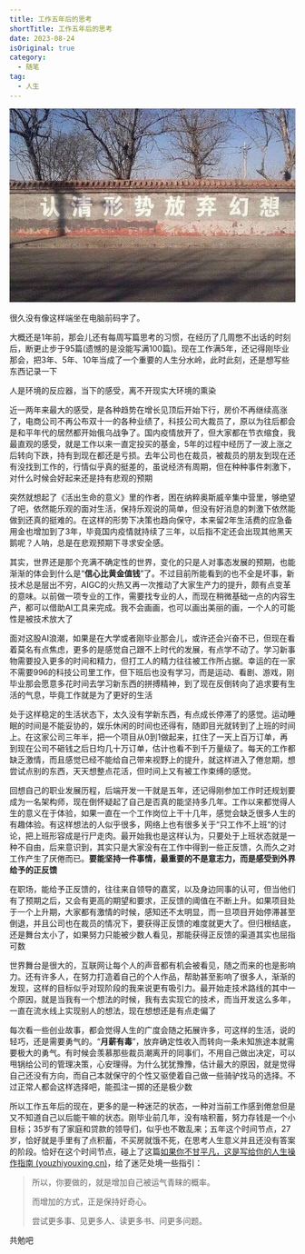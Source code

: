 ```yaml
---
title: 工作五年后的思考
shortTitle: 工作五年后的思考
date: 2023-08-24
isOriginal: true
category:
  - 随笔
tag:  
  - 人生
---
```


![](resources/images/85587100.jpg)

很久没有像这样端坐在电脑前码字了。

大概还是1年前，那会儿还有每周写篇思考的习惯，在经历了几周憋不出话的时刻后，断更止步于95篇(遗憾的是没能写满100篇)。现在工作满5年，还记得刚毕业那会，把3年、5年、10年当成了一个重要的人生分水岭，此时此刻，还是想写些东西记录一下

人是环境的反应器，当下的感受，离不开现实大环境的熏染

近一两年来最大的感受，是各种趋势在增长见顶后开始下行，房价不再继续高涨了，电商公司不再公布双十一的各种业绩了，科技公司大裁员了，原以为往后都会是和平年代的居然都开始俄乌战争了。国内疫情放开了，但大家都在节衣缩食，我最直观的感受，就是工作以来一直定投买的基金，5年的过程中经历了一波上涨之后转向下跌，持有到现在都还是亏损。去年公司也在裁员，被裁员的朋友到现在还有没找到工作的，行情似乎真的挺差的，虽说经济有周期，但在种种事件刺激下，对什么时候会好起来还是持有悲观的预期

突然就想起了《活出生命的意义》里的作者，困在纳粹奥斯威辛集中营里，够绝望了吧，依然能乐观的面对生活，保持乐观说的简单，但没有好消息的刺激下依然能做到还真的挺难的。在这样的形势下决策也趋向保守，本来留2年生活费的应急备用金也增加到了3年，毕竟国内疫情就持续了三年，以后指不定还会出现其他黑天鹅呢？人呐，总是在悲观预期下寻求安全感。

其实，世界还是那个充满不确定性的世界，变化的只是人对事态发展的预期，也能渐渐的体会到什么是“**信心比黄金值钱**”了。不过目前所能看到的也不全是坏事，新技术总是层出不穷，AIGC的火热又再一次推动了大家生产力的提升，颇有点变革的意味。以前做一项专业的工作，需要找专业的人，而现在稍微基础一点的内容生产，都可以借助AI工具来完成。我不会画画，也可以画出美丽的画，一个人的可能性是被技术放大了

面对这股AI浪潮，如果是在大学或者刚毕业那会儿，或许还会兴奋不已，但现在看着莫名有点焦虑，更多的是感觉自己跟不上时代的发展，有点学不动了。学习新事物需要投入更多的时间和精力，但打工人的精力往往被工作所占据。幸运的在一家不需要996的科技公司里工作，但下班后也没有学习，而是运动、看剧、游戏，刚毕业那会愿意多花时间去学习新东西的拼搏精神，到了现在反倒转向了追求要有生活的气息，毕竟工作就是为了更好的生活

处于这样稳定的生活状态下，太久没有学新东西，有点成长停滞了的感觉。运动睡眠的时间是不能妥协的，娱乐休闲的时间也还得有，随即目光就转到了上班的时间上。在这家公司三年半，把一个项目从0到1做起来，扛住了一天上百万订单，再到现在公司不砸钱之后日均几十万订单，估计也看不到千万量级了。每天的工作都缺乏激情，而且感觉已经不能给自己带来视野上的提升，就这样进入了倦怠期，想尝试点别的东西，天天想整点花活，但时间上又有被工作束缚的感觉。

回想自己的职业发展历程，后端开发一干就是五年，还记得刚参加工作时还规划要成为一名架构师，现在倒怀疑起了自己是否真的能坚持多几年。工作以来都觉得人生的意义在于体验，如果一直在一个工作岗位上干十几年，感觉会缺乏很多人生的有趣体验。有这样想法的人似乎很多，网络上也有很多关于“只工作不上班“的讨论，把上班形容成是行尸走肉。最开始我也是这样认为，只要处于上班状态就是一种不自由，后来意识到，其实只是大家没有在工作中得到一些正反馈，久而久之对工作产生了厌倦而已。**要能坚持一件事情，最重要的不是意志力，而是感受到外界给予的正反馈**

在职场，能给予正反馈的，往往来自领导的嘉奖，以及身边同事的认可，但当他们有了预期之后，又会有更高的期望和要求，正反馈的阈值在不断上升。如果项目处于一个上升期，大家都有激情的时候，感知还不太明显，而一旦项目开始停滞甚至倒退，并且公司也在裁员的情况下，要获得正反馈的难度就更大了。但归根结底，还是舞台太小了，如果努力只能被少数人看见，那能获得正反馈的渠道其实也屈指可数

世界舞台是很大的，互联网让每个人的声音都有机会被看见，随之而来的也是影响力。还有许多人，在努力打造着自己的个人作品，帮助甚至影响了很多人，渐渐的发现，这样的目标似乎对现阶段的我来说更有吸引力。最开始走技术路线的其中一个原因，就是当我有一个想法的时候，我有去实现它的技术，而当开发这么多年，一直在流水线上实现别人的想法，现在想想还是有点走偏了

每次看一些创业故事，都会觉得人生的广度会随之拓展许多，可这样的生活，说的轻巧，还是需要勇气的。“**月薪有毒**”，放弃确定性收入而转向一条未知旅途本就需要极大的勇气。有时候会羡慕那些裁员潮离开的同事们，不用自己做出决定，可以甩锅给公司的管理决策，心安理得。为什么犹犹豫豫，估计最大的原因，就是觉得自己还没有方向，而自己本就保守的个性又驱使着自己做一些骑驴找马的选择。不过正常人都会这样选择吧，能孤注一掷的还是极少数

所以工作五年后的现在，更多的是一种迷茫的状态，一种对当前工作感到倦怠但是又不知道自己以后能干嘛的状态。刚毕业前几年，没有啥积蓄，努力存钱是一个小目标；35岁有了家庭和贷款的领导们，似乎也不敢乱来；五年这个时间节点，27岁，恰好就是手里有了点积蓄，不买房就饿不死，在思考人生意义并且还没有答案的阶段。恰好在这个时间节点，碰上了这篇[如果你不甘平凡，这是写给你的人生操作指南 (youzhiyouxing.cn)](https://youzhiyouxing.cn/n/materials/1483)，给了迷茫处境一些指引：

> 所以，你要做的，就是增加自己被运气青睐的概率。
>
> 而增加的方式，正是保持好奇心。
>
> 尝试更多事、见更多人、读更多书、问更多问题。

共勉吧

